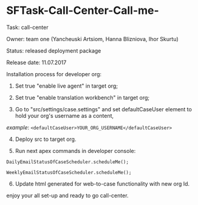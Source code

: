 # SFTask-Call-Center-Call-me-
Task: call-center

Owner: team one (Yancheuski Artsiom, Hanna Blizniova, Ihor Skurtu)

Status: released deployment package

Release date: 11.07.2017

Installation process for developer org:

1. Set true "enable live agent" in target org;

2. Set true "enable translation workbench" in target org;

3. Go to "src/settings/case.settings" and set defaultCaseUser element to hold your org's username as a content,

*example*: `<defaultCaseUser>YOUR_ORG_USERNAME</defaultCaseUser>`

4. Deploy src to target org.

5. Run next apex commands in developer console:

`DailyEmailStatusOfCaseScheduler.scheduleMe();`

`WeeklyEmailStatusOfCaseScheduler.scheduleMe();`

6. Update html generated for web-to-case functionality with new org Id.

enjoy your all set-up and ready to go call-center.
